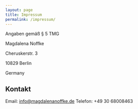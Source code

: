 ```yaml
---
layout: page
title: Impressum
permalink: /impressum/
---
```


Angaben gemäß § 5 TMG

Magdalena Noffke

Cheruskerstr. 3

10829 Berlin

Germany

## Kontakt ##
Email: info@magdalenanoffke.de
Telefon: +49 30 68008463
